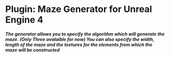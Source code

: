 # Plugin: Maze Generator for Unreal Engine 4

##### The generator allows you to specify the algorithm which will generate the maze. (Only Three avalaible for now) You can also specify the width, length of the maze and the textures for the elements from which the maze will be constructed
